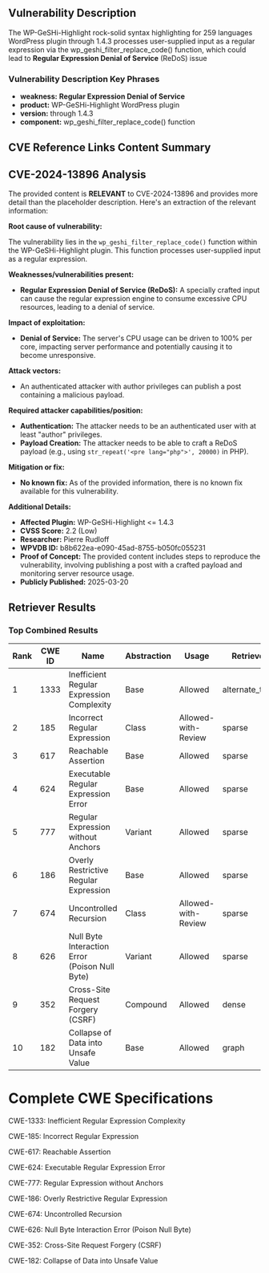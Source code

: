 ## Vulnerability Description
The WP-GeSHi-Highlight rock-solid syntax highlighting for 259 languages WordPress plugin through 1.4.3 processes user-supplied input as a regular expression via the wp_geshi_filter_replace_code() function, which could lead to **Regular Expression Denial of Service** (ReDoS) issue

### Vulnerability Description Key Phrases
- **weakness:** **Regular Expression Denial of Service**
- **product:** WP-GeSHi-Highlight WordPress plugin
- **version:** through 1.4.3
- **component:** wp_geshi_filter_replace_code() function

## CVE Reference Links Content Summary
## CVE-2024-13896 Analysis

The provided content is **RELEVANT** to CVE-2024-13896 and provides more detail than the placeholder description. Here's an extraction of the relevant information:

**Root cause of vulnerability:**

The vulnerability lies in the `wp_geshi_filter_replace_code()` function within the WP-GeSHi-Highlight plugin. This function processes user-supplied input as a regular expression.

**Weaknesses/vulnerabilities present:**

*   **Regular Expression Denial of Service (ReDoS):** A specially crafted input can cause the regular expression engine to consume excessive CPU resources, leading to a denial of service.

**Impact of exploitation:**

*   **Denial of Service:**  The server's CPU usage can be driven to 100% per core, impacting server performance and potentially causing it to become unresponsive.

**Attack vectors:**

*   An authenticated attacker with author privileges can publish a post containing a malicious payload.

**Required attacker capabilities/position:**

*   **Authentication:** The attacker needs to be an authenticated user with at least "author" privileges.
*   **Payload Creation:** The attacker needs to be able to craft a ReDoS payload (e.g., using `str_repeat('<pre lang="php">', 20000)` in PHP).

**Mitigation or fix:**

*   **No known fix:** As of the provided information, there is no known fix available for this vulnerability.

**Additional Details:**

*   **Affected Plugin:** WP-GeSHi-Highlight <= 1.4.3
*   **CVSS Score:** 2.2 (Low)
*   **Researcher:** Pierre Rudloff
*   **WPVDB ID:** b8b622ea-e090-45ad-8755-b050fc055231
*   **Proof of Concept:** The provided content includes steps to reproduce the vulnerability, involving publishing a post with a crafted payload and monitoring server resource usage.
*   **Publicly Published:** 2025-03-20

## Retriever Results

### Top Combined Results

| Rank | CWE ID | Name | Abstraction | Usage  | Retrievers | Individual Scores |
|------|--------|------|-------------|-------|------------|-------------------|
| 1 | 1333 | Inefficient Regular Expression Complexity | Base | Allowed | alternate_terms | 1.000 |
| 2 | 185 | Incorrect Regular Expression | Class | Allowed-with-Review | sparse | 0.222 |
| 3 | 617 | Reachable Assertion | Base | Allowed | sparse | 0.212 |
| 4 | 624 | Executable Regular Expression Error | Base | Allowed | sparse | 0.202 |
| 5 | 777 | Regular Expression without Anchors | Variant | Allowed | sparse | 0.199 |
| 6 | 186 | Overly Restrictive Regular Expression | Base | Allowed | sparse | 0.196 |
| 7 | 674 | Uncontrolled Recursion | Class | Allowed-with-Review | sparse | 0.193 |
| 8 | 626 | Null Byte Interaction Error (Poison Null Byte) | Variant | Allowed | sparse | 0.193 |
| 9 | 352 | Cross-Site Request Forgery (CSRF) | Compound | Allowed | dense | 0.499 |
| 10 | 182 | Collapse of Data into Unsafe Value | Base | Allowed | graph | 0.002 |



# Complete CWE Specifications

CWE-1333: Inefficient Regular Expression Complexity

CWE-185: Incorrect Regular Expression

CWE-617: Reachable Assertion

CWE-624: Executable Regular Expression Error

CWE-777: Regular Expression without Anchors

CWE-186: Overly Restrictive Regular Expression

CWE-674: Uncontrolled Recursion

CWE-626: Null Byte Interaction Error (Poison Null Byte)

CWE-352: Cross-Site Request Forgery (CSRF)

CWE-182: Collapse of Data into Unsafe Value